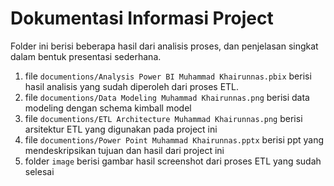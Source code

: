 # Dokumentasi Informasi Project

Folder ini berisi beberapa hasil dari analisis proses, dan penjelasan singkat dalam bentuk presentasi sederhana.

1. file `documentions/Analysis Power BI Muhammad Khairunnas.pbix` berisi hasil analisis yang sudah diperoleh dari proses ETL.
2. file `documentions/Data Modeling Muhammad Khairunnas.png` berisi data modeling dengan schema kimball model
3. file `documentions/ETL Architecture Muhammad Khairunnas.png` berisi arsitektur ETL yang digunakan pada project ini
4. file `documentions/Power Point Muhammad Khairunnas.pptx` berisi ppt yang mendeskripsikan tujuan dan hasil dari project ini
5. folder `image` berisi gambar hasil screenshot dari proses ETL yang sudah selesai